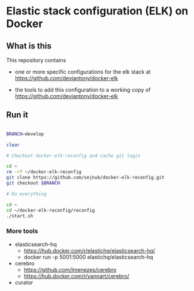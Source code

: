 # Elastic stack configuration (ELK) on Docker

## What is this

This repository contains

- one or more specific configurations for the elk stack at <https://github.com/deviantony/docker-elk>

- the tools to add this configuration to a working copy of <https://github.com/deviantony/docker-elk>

## Run it

```sh

BRANCH=develop

clear

# Checkout docker-elk-reconfig and cache git login

cd ~
rm -rf ~/docker-elk-reconfig
git clone https://github.com/sejnub/docker-elk-reconfig.git
git checkout $BRANCH

# Do everything

cd ~
cd ~/docker-elk-reconfig/reconfig
./start.sh


```

### More tools

- elasticsearch-hq
  - <https://hub.docker.com/r/elastichq/elasticsearch-hq/>
  - docker run -p 5001:5000 elastichq/elasticsearch-hq
- cerebro
  - <https://github.com/lmenezes/cerebro>
  - <https://hub.docker.com/r/yannart/cerebro/>
- curator
